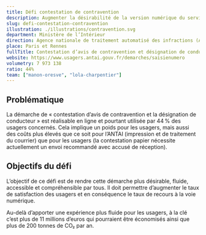 ```yaml
---
title: Défi contestation de contravention
description: Augmenter la désirabilité de la version numérique du service permettant aux usagers de contester une contravention
slug: defi-contestation-contravention
illustration: ./illustrations/contravention.svg
department: Ministère de l’Intérieur
direction: Agence nationale de traitement automatisé des infractions (ANTAI)
place: Paris et Rennes
fullTitle: Contestation d’avis de contravention et désignation de conducteur (infractions relevées par radars ou Pve)
website: https://www.usagers.antai.gouv.fr/demarches/saisienumero
volumetry: 7 973 138
ratio: 44%
team: ["manon-oresve", "lola-charpentier"]
---
```


<h2 class="problem">Problématique</h2>

La démarche de « contestation d’avis de contravention et la désignation de conducteur » est réalisable en ligne et pourtant utilisée par 44 % des usagers concernés. Cela implique un poids pour les usagers, mais aussi des coûts plus élevés que ce soit pour l’ANTAI (impression et de traitement du courrier) que pour les usagers (la contestation papier nécessite actuellement un envoi recommandé avec accusé de réception).

<h2 class="goal">Objectifs du défi</h2>

L’objectif de ce défi est de rendre cette démarche plus désirable, fluide, accessible et compréhensible par tous. Il doit permettre d’augmenter le taux de satisfaction des usagers et en conséquence le taux de recours à la voie numérique.

Au-delà d’apporter une expérience plus fluide pour les usagers, à la clé c’est plus de 11 millions d’euros qui pourraient être économisés ainsi que plus de 200 tonnes de CO₂ par an.


<!-- ## À propos de la démarche
- **Réalisable en ligne :** Oui
- **Public concerné :** Particuliers
- **Volumétrie annuelle :** 7 973 138 (seulement 44% de recours à la voie dématérialisée)
- **Lien :** https://www.usagers.antai.gouv.fr/demarches/saisienumero?lang=fr -->

<!-- ## Postes à pourvoir

### Deux designers produit
- Expertise en conception d'interfaces responsives, création de prototypes et designs pixel-perfect
- Expertise à évaluer la facilité d'utilisation de parcours existants et proposer des recommandations réfléchies
- Expertise en recherche utilisateur et tests d'utilisabilité
- Bonne connaissance des technologies numériques
- Connaissances en accessibilité numérique
- Esthétique visuelle forte, propre et élégante
- Forte capacité à résoudre les problèmes
- Capacité à communiquer efficacement
- Curiosité, rigueur et sens de l'humour -->
